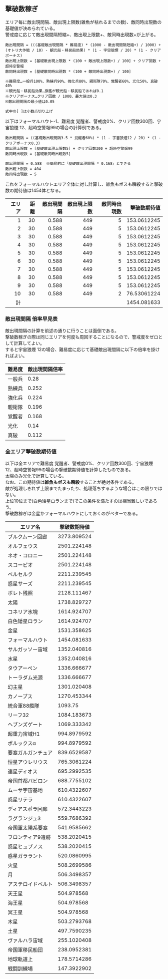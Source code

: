 ## 撃破数稼ぎ

エリア毎に敵出現間隔、敵出現上限数(雑魚が枯れるまでの数)、敵同時出現数の基礎値が決められている。  
警戒度に応じて敵出現間隔短縮+、敵出現上限数+、敵同時出現数+が上がる。  

```
敵出現間隔 = (((基礎敵出現間隔 * 難易度) * (1000 - 敵出現間隔短縮+) / 1000) + (オトリ大作戦 / 10) - 観光船・移民船効果) * (1 - 宇宙狼煙 / 20) * (1 - クリアボーナス)
敵出現上限数 = [基礎敵出現上限数 * (100 + 敵出現上限数+) / 100] + クリア回数 + 超時空警報
敵同時出現数 = [基礎敵同時出現数 * (100 + 敵同時出現数+) / 100]

※難易度…一般兵100%、熟練兵90%、強化兵80%、親衛隊70%、覚醒者60%、光化50%、真破40%
※観光船・移民船効果…旗艦が観光船・移民船であれば0.1
※クリアボーナス…クリア回数 / 1000、最大値は0.3
※敵出現間隔の最小値は0.05

式中の[ ]は小数点切り上げ
```

以下はフォーマルハウト-1、難易度 覚醒者、警戒度0%、クリア回数300回、宇宙狼煙 12、超時空警報99の場合の計算例である。

```
敵出現間隔 = ((基礎敵出現間隔3.5 * 覚醒者60%) * (1 - 宇宙狼煙12 / 20) * (1 - クリアボーナス0.3)
敵出現上限数 = [基礎敵出現上限数5] + クリア回数300 + 超時空警報99
敵同時出現数 = [基礎敵同時出現数5]

敵出現間隔 = 0.588  ※簡易的に「基礎敵出現間隔 * 0.168」とできる
敵出現上限数 = 404
敵同時出現数 = 5
```

これをフォーマルハウトエリア全体に対し計算し、雑魚もボスも瞬殺すると撃破数の期待値は1454体となる。  

| エリア | 距離 | 敵出現間隔 | 敵出現上限数 | 敵同時出現数 | 撃破数期待値 |
|-------:|-----:|-----------:|-------------:|-------------:|-------------:|
|      1 |   30 |      0.588 |          449 |            5 |  153.0612245 |
|      2 |   30 |      0.588 |          449 |            5 |  153.0612245 |
|      3 |   30 |      0.588 |          449 |            5 |  153.0612245 |
|      4 |   30 |      0.588 |          449 |            5 |  153.0612245 |
|      5 |   30 |      0.588 |          449 |            5 |  153.0612245 |
|      6 |   30 |      0.588 |          449 |            5 |  153.0612245 |
|      7 |   30 |      0.588 |          449 |            5 |  153.0612245 |
|      8 |   30 |      0.588 |          449 |            5 |  153.0612245 |
|      9 |   30 |      0.588 |          449 |            5 |  153.0612245 |
|     10 |   30 |      0.588 |          449 |            2 |  76.53061224 |
|     計 |      |            |              |              |  1454.081633 |

### 敵出現間隔 倍率早見表

敵出現間隔の計算を前述の通りに行うことは面倒である。  
撃破数稼ぎの際は同じエリアを何度も周回することになるので、警戒度をゼロとして計算してよい。  
すると宇宙狼煙 12の場合、難易度に応じて基礎敵出現間隔に以下の倍率を掛ければよい。  

| 難易度 | 敵出現間隔倍率 |
|--------|----------------|
| 一般兵 | 0.28           |
| 熟練兵 | 0.252          |
| 強化兵 | 0.224          |
| 親衛隊 | 0.196          |
| 覚醒者 | 0.168          |
| 光化   | 0.14           |
| 真破   | 0.112          |

### 全エリア撃破数期待値

以下は全エリアで難易度 覚醒者、警戒度0%、クリア回数300回、宇宙狼煙 12、超時空警報99の場合の撃破数期待値を計算したものである。  
太陽のみ光化で計算している。  
なお、この期待値は**雑魚もボスも瞬殺**することが絶対条件である。  
敵が処理しきれず上限までたまったり、処理落ちするような場合はこの限りではない。  
上位10位まで(白色矮星ロランまで)でこの条件を満たすのは相当難しいであろう。  
撃破数稼ぎは金星かフォーマルハウトにしておくのがベターである。  

| エリア名           | 撃破数期待値 |
|--------------------|--------------|
| ブルクムーン回廊   | 3273.809524  |
| オルフェウス       | 2501.224148  |
| ネオ・コロニー     | 2501.224148  |
| スコーピオ         | 2501.224148  |
| ベルセルク         | 2211.239545  |
| 惑星サーズ         | 2211.239545  |
| ボレト残照         | 2128.111467  |
| 太陽               | 1738.829727  |
| コネリア氷塊       | 1614.924707  |
| 白色矮星ロラン     | 1614.924707  |
| 金星               | 1531.358625  |
| フォーマルハウト   | 1454.081633  |
| サルガッソー宙域   | 1352.040816  |
| 水星               | 1352.040816  |
| タウアーペン       | 1336.666677  |
| トーラダム光源     | 1336.666677  |
| 幻主星             | 1301.020408  |
| カノープス         | 1270.453344  |
| 統合軍88艦隊       | 1093.75      |
| リーフ32           | 1084.183673  |
| ヘブンズゲート     | 1069.333342  |
| 超重力宙域H1       | 994.8979592  |
| ポルックスα       | 994.8979592  |
| 要塞ガルガンチュア | 839.6529587  |
| 恒星アウレリウス   | 765.3061224  |
| 連星ディオス       | 695.2992535  |
| 帝国首都バビロン   | 688.7755102  |
| ムーサ宇宙基地     | 610.4322607  |
| 惑星リテラ         | 610.4322607  |
| ディアスポラ回廊   | 572.3443223  |
| ラグランジュ3      | 559.7686392  |
| 帝国軍太陽系要塞   | 541.9585662  |
| フロンティア9遺跡  | 538.2020415  |
| 惑星ヒュプノス     | 538.2020415  |
| 惑星ガララント     | 520.0860995  |
| 火星               | 508.2699586  |
| 月                 | 506.3498357  |
| アステロイドベルト | 506.3498357  |
| 天王星             | 504.978568   |
| 海王星             | 504.978568   |
| 冥王星             | 504.978568   |
| 木星               | 503.2793768  |
| 土星               | 497.7590235  |
| ヴァルハラ宙域     | 255.1020408  |
| 帝国軍移民船団     | 238.0952381  |
| 地球軌道上         | 178.5714286  |
| 戦闘訓練場         | 147.3922902  |

